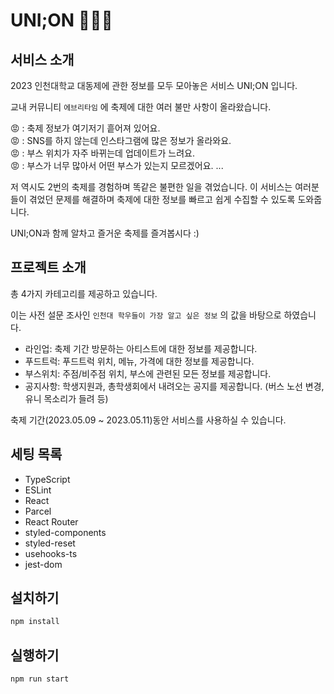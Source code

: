 # UNI;ON 🦁💛💙

## 서비스 소개

2023 인천대학교 대동제에 관한 정보를 모두 모아놓은 서비스 UNI;ON 입니다.

교내 커뮤니티 `에브리타임` 에 축제에 대한 여러 불만 사항이 올라왔습니다.

😡 : 축제 정보가 여기저기 흩어져 있어요. <br/>
😡 : SNS를 하지 않는데 인스타그램에 많은 정보가 올라와요. <br/>
😡 : 부스 위치가 자주 바뀌는데 업데이트가 느려요. <br/>
😡 : 부스가 너무 많아서 어떤 부스가 있는지 모르겠어요.
...

저 역시도 2번의 축제를 경험하며 똑같은 불편한 일을 겪었습니다.
이 서비스는 여러분들이 겪었던 문제를 해결하며 축제에 대한 정보를 빠르고 쉽게 수집할 수 있도록 도와줍니다.

UNI;ON과 함께 알차고 즐거운 축제를 즐겨봅시다 :)

## 프로젝트 소개

총 4가지 카테고리를 제공하고 있습니다.

이는 사전 설문 조사인 `인천대 학우들이 가장 알고 싶은 정보` 의 값을 바탕으로 하였습니다.

- 라인업: 축제 기간 방문하는 아티스트에 대한 정보를 제공합니다.
- 푸드트럭: 푸드트럭 위치, 메뉴, 가격에 대한 정보를 제공합니다.
- 부스위치: 주점/비주점 위치, 부스에 관련된 모든 정보를 제공합니다.
- 공지사항: 학생지원과, 총학생회에서 내려오는 공지를 제공합니다. (버스 노선 변경, 유니 목소리가 들려 등)

축제 기간(2023.05.09 ~ 2023.05.11)동안 서비스를 사용하실 수 있습니다.

## 세팅 목록

- TypeScript
- ESLint
- React
- Parcel
- React Router
- styled-components
- styled-reset
- usehooks-ts
- jest-dom

## 설치하기

```bash
npm install
```

## 실행하기

```bash
npm run start
```
